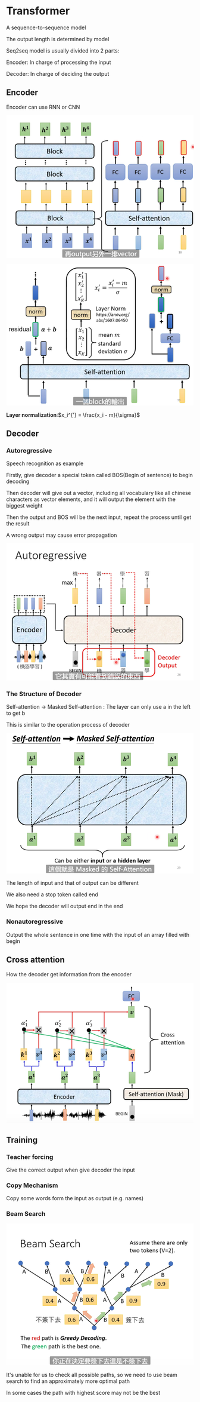 # Transformer

A sequence-to-sequence model

The output length is determined by model

Seq2seq model is usually divided into 2 parts:

Encoder: In charge of processing the input

Decoder: In charge of deciding the output

## Encoder

Encoder can use RNN or CNN

![Carol](Encoder.png)

![Carol](Transformer_Encoder.png)

**Layer normalization**:$x_i^{'} = \frac{x_i - m}{\sigma}$

## Decoder

### Autoregressive

Speech recognition as example

Firstly, give decoder a special token called BOS(Begin of sentence) to begin decoding

Then decoder will give out a vector, including all vocabulary like all chinese characters as vector elements, and it will output the element with the biggest weight

Then the output and BOS will be the next input, repeat the process until get the result

A wrong output may cause error propagation

![Carol](Autoregressive.png)

### The Structure of Decoder

Self-attention -> Masked Self-attention : The layer can only use a in the left to get b

This is similar to the operation process of decoder

![Carol](Masked.png)

The length of input and that of output can be different

We also need a stop token called end

We hope the decoder will output end in the end

### Nonautoregressive

Output the whole sentence in one time with the input of an array filled with begin

## Cross attention

How the decoder get information from the encoder

![Carol](Cross-attention.png)

## Training

### Teacher forcing

Give the correct output when give decoder the input

### Copy Mechanism

Copy some words form the input as output (e.g. names)

### Beam Search

![Carol](Beam.png)

It's unable for us to check all possible paths, so we need to use beam search to find an approximately more optimal path

In some cases the path with highest score may not be the best